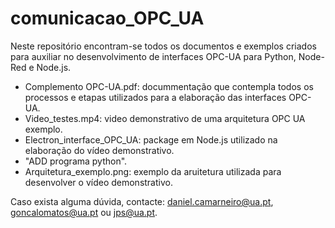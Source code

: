 # comunicacao_OPC_UA
Neste repositório encontram-se todos os documentos e exemplos criados para auxiliar no desenvolvimento de interfaces OPC-UA para Python, Node-Red e Node.js.
- Complemento OPC-UA.pdf: docummentação que contempla todos os processos e etapas utilizados para a elaboração das interfaces OPC-UA.
- Video_testes.mp4: video demonstrativo de uma arquitetura OPC UA exemplo.
- Electron_interface_OPC_UA: package em Node.js utilizado na elaboração do vídeo demonstrativo.
- "ADD programa python".
- Arquitetura_exemplo.png: exemplo da aruitetura utilizada para desenvolver o vídeo demonstrativo.

Caso exista alguma dúvida, contacte: daniel.camarneiro@ua.pt, goncalomatos@ua.pt ou jps@ua.pt.
